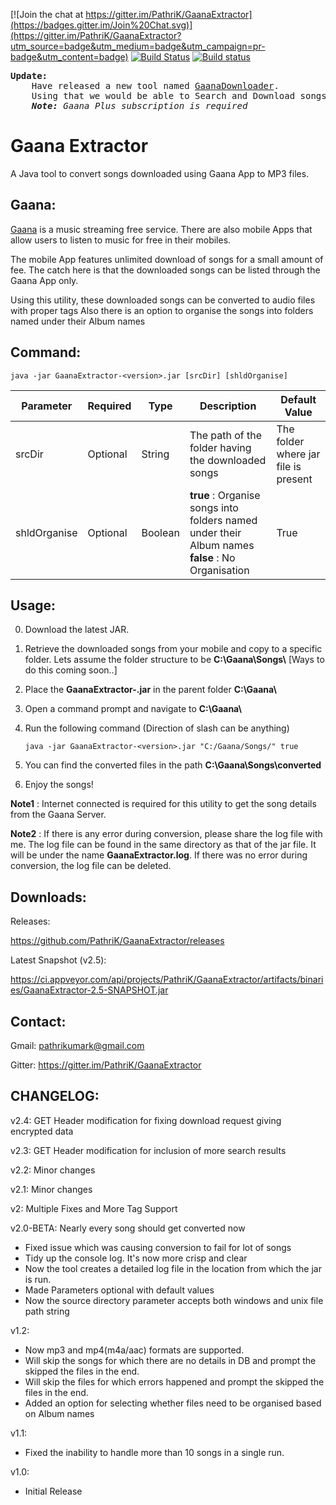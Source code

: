 [![Join the chat at https://gitter.im/PathriK/GaanaExtractor](https://badges.gitter.im/Join%20Chat.svg)](https://gitter.im/PathriK/GaanaExtractor?utm_source=badge&utm_medium=badge&utm_campaign=pr-badge&utm_content=badge) [![Build Status](https://travis-ci.org/PathriK/GaanaExtractor.svg?branch=master)](https://travis-ci.org/PathriK/GaanaExtractor) [![Build status](https://ci.appveyor.com/api/projects/status/f14f957cxmy8d6l1?svg=true)](https://ci.appveyor.com/project/PathriK/gaanaextractor)

<pre>
<b>Update:</b>
    Have released a new tool named <a href="https://github.com/PathriK/GaanaDownloader">GaanaDownloader</a>.
    Using that we would be able to Search and Download songs from Gaana. :)
    <i><b>Note:</b> Gaana Plus subscription is required </i>
</pre>

# Gaana Extractor

A Java tool to convert songs downloaded using Gaana App to MP3 files.

## Gaana:

[Gaana](http://gaana.com/) is a music streaming free service. There are also mobile Apps that allow users to listen to music for free in their mobiles. 

The mobile App features unlimited download of songs for a small amount of fee. The catch here is that the downloaded songs can be listed through the Gaana App only. 

Using this utility, these downloaded songs can be converted to audio files with proper tags
Also there is an option to organise the songs into folders named under their Album names

## Command:

    java -jar GaanaExtractor-<version>.jar [srcDir] [shldOrganise]

| Parameter    | Required | Type    | Description                                                                              				| Default Value                        |
|--------------|----------|---------|-------------------------------------------------------------------------------------------------------|--------------------------------------|
| srcDir       | Optional | String  | The path of the folder having the downloaded songs                                       				| The folder where jar file is present |
| shldOrganise | Optional | Boolean | **true** : Organise songs into folders named under their Album names <br> **false** : No Organisation | True                                 |

## Usage:

0. Download the latest JAR.
1. Retrieve the downloaded songs from your mobile and copy to a specific folder. Lets assume the folder structure to be **C:\\Gaana\\Songs\\** [Ways to do this coming soon..]
2. Place the **GaanaExtractor-<version>.jar** in the parent folder **C:\\Gaana\\**
3. Open a command prompt and navigate to **C:\\Gaana\\**
4. Run the following command (Direction of slash can be anything)
    
    `java -jar GaanaExtractor-<version>.jar "C:/Gaana/Songs/" true`
    
5. You can find the converted files in the path **C:\Gaana\Songs\converted**
6. Enjoy the songs!

**Note1** : Internet connected is required for this utility to get the song details from the Gaana Server.

**Note2** : If there is any error during conversion, please share the log file with me. The log file can be found in the same directory as that of the jar file. It will be under the name **GaanaExtractor.log**. If there was no error during conversion, the log file can be deleted.

## Downloads:

Releases:

https://github.com/PathriK/GaanaExtractor/releases

Latest Snapshot (v2.5): 

https://ci.appveyor.com/api/projects/PathriK/GaanaExtractor/artifacts/binaries/GaanaExtractor-2.5-SNAPSHOT.jar

## Contact:
Gmail: pathrikumark@gmail.com

Gitter: https://gitter.im/PathriK/GaanaExtractor

## CHANGELOG:

v2.4: GET Header modification for fixing download request giving encrypted data

v2.3: GET Header modification for inclusion of more search results

v2.2: Minor changes

v2.1: Minor changes

v2: Multiple Fixes and More Tag Support

v2.0-BETA: Nearly every song should get converted now 
- Fixed issue which was causing conversion to fail for lot of songs 
- Tidy up the console log. It's now more crisp and clear 
- Now the tool creates a detailed log file in the location from which the jar is run.
- Made Parameters optional with default values 
- Now the source directory parameter accepts both windows and unix file path string 

v1.2:
- Now mp3 and mp4(m4a/aac) formats are supported.
- Will skip the songs for which there are no details in DB and prompt the skipped the files in the end.
- Will skip the files for which errors happened and prompt the skipped the files in the end.
- Added an option for selecting whether files need to be organised based on Album names

v1.1:
- Fixed the inability to handle more than 10 songs in a single run.

v1.0:
- Initial Release
